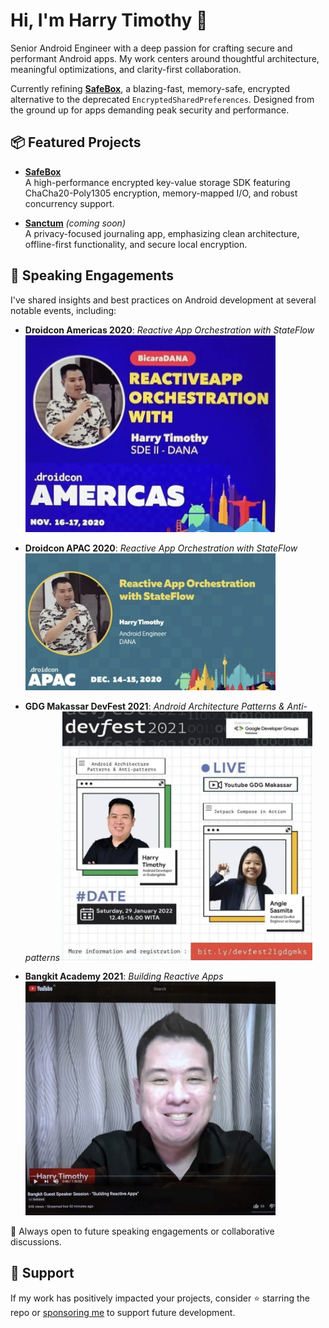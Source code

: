 # Hi, I'm Harry Timothy 👋

Senior Android Engineer with a deep passion for crafting secure and performant Android apps. My work centers around thoughtful architecture, meaningful optimizations, and clarity-first collaboration.

Currently refining [**SafeBox**](https://github.com/harrytmthy/safebox), a blazing-fast, memory-safe, encrypted alternative to the deprecated `EncryptedSharedPreferences`. Designed from the ground up for apps demanding peak security and performance.

## 📦 Featured Projects

- **[SafeBox](https://github.com/harrytmthy/safebox)**  
  A high-performance encrypted key-value storage SDK featuring ChaCha20-Poly1305 encryption, memory-mapped I/O, and robust concurrency support.

- **[Sanctum](https://github.com/harrytmthy/sanctum)** *(coming soon)*  
  A privacy-focused journaling app, emphasizing clean architecture, offline-first functionality, and secure local encryption.

## 🎤 Speaking Engagements

I've shared insights and best practices on Android development at several notable events, including:

- **Droidcon Americas 2020**: *Reactive App Orchestration with StateFlow*
  <img src="assets/droidcon-americas.png" alt="Droidcon Americas" width="400"/>

- **Droidcon APAC 2020**: *Reactive App Orchestration with StateFlow*
  <img src="assets/droidcon-apac.png" alt="Droidcon APAC" width="400"/>

- **GDG Makassar DevFest 2021**: *Android Architecture Patterns & Anti-patterns*
  <img src="assets/devfest-2021.png" alt="DevFest 2021" width="400"/>

- **Bangkit Academy 2021**: *Building Reactive Apps*
  <img src="assets/bangkit.png" alt="Bangkit" width="400"/>

💬 Always open to future speaking engagements or collaborative discussions.

## 🤝 Support

If my work has positively impacted your projects, consider ⭐️ starring the repo or [sponsoring me](https://github.com/sponsors/harrytmthy) to support future development.
